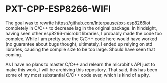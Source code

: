 # PXT-CPP-ESP8266-WIFI

The goal was to rewrite <https://github.com/Interpause/pxt-esp8266iot> completely in C/C++ to decrease lag in the original package. In hindsight, having seen other esp8266-microbit libraries, I probably made the code too complex. While I am pretty sure the C/C++ code here would have worked (no guarantee about bugs though), ultimately, I ended up relying on std libraries, causing the compile size to be too large. Should have seen that coming.

As I have no plans to master C/C++ and relearn the microbit's API just to make this work, I will be archiving this repository. That said, this has been some of my most substantial C/C++ code ever, which is kind of a pity.
